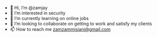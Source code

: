 - 👋 Hi, I’m @zamjay
- 👀 I’m interested in security
- 🌱 I’m currently learning on online jobs
- 💞️ I’m looking to collaborate on getting to work and satisfy my clients
- 📫 How to reach me zamzammisiani@gmail.com

<!---
zamjay/zamjay is a ✨ special ✨ repository because its `README.md` (this file) appears on your GitHub profile.
You can click the Preview link to take a look at your changes.
--->
